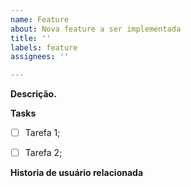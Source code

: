 ```yaml
---
name: Feature
about: Nova feature a ser implementada
title: ''
labels: feature
assignees: ''

---
```


**Descrição.**

**Tasks**

- [ ]  Tarefa 1;
- [ ]  Tarefa 2;


**Historia de usuário relacionada**
